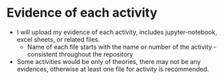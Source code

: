 # Evidence of each activity

* I will upload my evidence of each activity, includes jupyter-notebook, excel sheets, or related files.
    - Name of each file starts with the name or number of the activity - consistent throughout the repository
* Some activities would be only of theories, there may not be any evidences, otherwise at least one file for activity is recommended.
